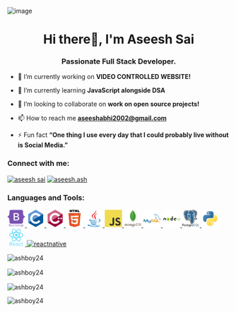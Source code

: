![image](https://user-images.githubusercontent.com/93883226/152371655-92948091-8c34-4edc-93e1-8476e139dfb4.png)
<h1 align="center">Hi there👋, I'm Aseesh Sai</h1>
<h3 align="center">Passionate Full Stack Developer.</h3>



- 🔭 I’m currently working on **VIDEO CONTROLLED WEBSITE!**

- 🌱 I’m currently learning **JavaScript alongside DSA**

- 👯 I’m looking to collaborate on **work on open source projects!**

- 📫 How to reach me **aseeshabhi2002@gmail.com**

- ⚡ Fun fact **“One thing I use every day that I could probably live without is Social Media.”**

<h3 align="left">Connect with me:</h3>
<p align="left">
<a href="https://linkedin.com/in/aseesh sai" target="blank"><img align="center" src="https://raw.githubusercontent.com/rahuldkjain/github-profile-readme-generator/master/src/images/icons/Social/linked-in-alt.svg" alt="aseesh sai" height="30" width="40" /></a>
<a href="www.linkedin.com/in/aseesh-sai-9676a6219" target="blank"><img align="center" src="https://raw.githubusercontent.com/rahuldkjain/github-profile-readme-generator/master/src/images/icons/Social/instagram.svg" alt="aseesh.ash" height="30" width="40" /></a>
</p>

<h3 align="left">Languages and Tools:</h3>
<p align="left"> <a href="https://getbootstrap.com" target="_blank" rel="noreferrer"> <img src="https://raw.githubusercontent.com/devicons/devicon/master/icons/bootstrap/bootstrap-plain-wordmark.svg" alt="bootstrap" width="40" height="40"/> </a> <a href="https://www.cprogramming.com/" target="_blank" rel="noreferrer"> <img src="https://raw.githubusercontent.com/devicons/devicon/master/icons/c/c-original.svg" alt="c" width="40" height="40"/> </a> <a href="https://www.w3schools.com/cpp/" target="_blank" rel="noreferrer"> <img src="https://raw.githubusercontent.com/devicons/devicon/master/icons/cplusplus/cplusplus-original.svg" alt="cplusplus" width="40" height="40"/> </a> <a href="https://www.w3.org/html/" target="_blank" rel="noreferrer"> <img src="https://raw.githubusercontent.com/devicons/devicon/master/icons/html5/html5-original-wordmark.svg" alt="html5" width="40" height="40"/> </a> <a href="https://www.java.com" target="_blank" rel="noreferrer"> <img src="https://raw.githubusercontent.com/devicons/devicon/master/icons/java/java-original.svg" alt="java" width="40" height="40"/> </a> <a href="https://developer.mozilla.org/en-US/docs/Web/JavaScript" target="_blank" rel="noreferrer"> <img src="https://raw.githubusercontent.com/devicons/devicon/master/icons/javascript/javascript-original.svg" alt="javascript" width="40" height="40"/> </a> <a href="https://www.mongodb.com/" target="_blank" rel="noreferrer"> <img src="https://raw.githubusercontent.com/devicons/devicon/master/icons/mongodb/mongodb-original-wordmark.svg" alt="mongodb" width="40" height="40"/> </a> <a href="https://www.mysql.com/" target="_blank" rel="noreferrer"> <img src="https://raw.githubusercontent.com/devicons/devicon/master/icons/mysql/mysql-original-wordmark.svg" alt="mysql" width="40" height="40"/> </a> <a href="https://nodejs.org" target="_blank" rel="noreferrer"> <img src="https://raw.githubusercontent.com/devicons/devicon/master/icons/nodejs/nodejs-original-wordmark.svg" alt="nodejs" width="40" height="40"/> </a> <a href="https://www.postgresql.org" target="_blank" rel="noreferrer"> <img src="https://raw.githubusercontent.com/devicons/devicon/master/icons/postgresql/postgresql-original-wordmark.svg" alt="postgresql" width="40" height="40"/> </a> <a href="https://www.python.org" target="_blank" rel="noreferrer"> <img src="https://raw.githubusercontent.com/devicons/devicon/master/icons/python/python-original.svg" alt="python" width="40" height="40"/> </a> <a href="https://reactjs.org/" target="_blank" rel="noreferrer"> <img src="https://raw.githubusercontent.com/devicons/devicon/master/icons/react/react-original-wordmark.svg" alt="react" width="40" height="40"/> </a> <a href="https://reactnative.dev/" target="_blank" rel="noreferrer"> <img src="https://reactnative.dev/img/header_logo.svg" alt="reactnative" width="40" height="40"/> </a> </p>


<p><img align="center" src="https://github-readme-stats.vercel.app/api/top-langs?username=ashboy24&show_icons=true&locale=en&layout=compact" alt="ashboy24" /></p>

<p><img align="center" src="https://github-readme-streak-stats.herokuapp.com/?user=ashboy24&" alt="ashboy24" /></p>
<p><img align="center" src="https://activity-graph.herokuapp.com/graph?username=ashboy24&bg_color=000000&color=00ff11&line=0400ff&point=00ff1e&area=true&hide_border=true" alt="ashboy24" /></p>


<p align="left"> <img src="https://komarev.com/ghpvc/?username=ashboy24&label=Profile%20views&color=0e75b6&style=flat" alt="ashboy24" /> </p>
